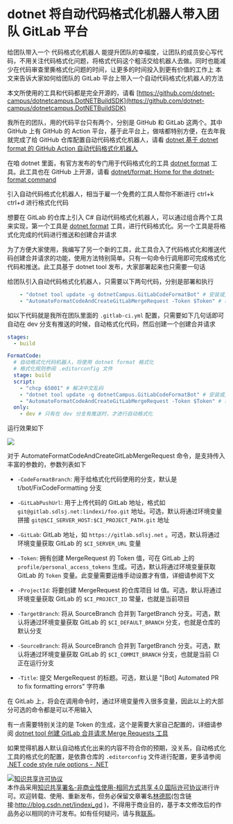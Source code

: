 
# dotnet 将自动代码格式化机器人带入团队 GitLab 平台

给团队带入一个 代码格式化机器人 能提升团队的幸福度，让团队的成员安心写代码，不用关注代码格式化问题，将格式代码这个粗活交给机器人去做。同时也能减少在代码审查里撕格式化问题的时间，让更多的时间投入到更有价值的工作上
本文来告诉大家如何给团队的 GitLab 平台上带入一个自动代码格式化机器人的方法

<!--more-->


<!-- CreateTime:2021/11/30 20:36:29 -->

<!-- 发布 -->

本文所使用的工具和代码都是完全开源的，请看 [https://github.com/dotnet-campus/dotnetcampus.DotNETBuildSDK](https://github.com/dotnet-campus/dotnetcampus.DotNETBuildSDK)

我所在的团队，用的代码平台只有两个，分别是 GitHub 和 GitLab 这两个。其中 GitHub 上有 GitHub 的 Action 平台，基于此平台上，做啥都特别方便，在去年我就完成了给 GitHub 仓库配置自动代码格式化机器人，请看 [dotnet 基于 dotnet format 的 GitHub Action 自动代码格式化机器人](https://blog.lindexi.com/post/dotnet-%E5%9F%BA%E4%BA%8E-dotnet-format-%E7%9A%84-GitHub-Action-%E8%87%AA%E5%8A%A8%E4%BB%A3%E7%A0%81%E6%A0%BC%E5%BC%8F%E5%8C%96%E6%9C%BA%E5%99%A8%E4%BA%BA.html )

在咱 dotnet 里面，有官方发布的专门用于代码格式化的工具 [dotnet format](https://github.com/dotnet/format ) 工具。此工具也在 GitHub 上开源，请看 [dotnet/format: Home for the dotnet-format command](https://github.com/dotnet/format )

引入自动代码格式化机器人，相当于雇一个免费的工具人帮你不断进行 ctrl+k ctrl+d 进行格式化代码

想要在 GitLab 的仓库上引入 C# 自动代码格式化机器人，可以通过组合两个工具来实现，第一个工具是 [dotnet format](https://github.com/dotnet/format ) 工具，进行代码格式化。另一个工具是将格式化完成的代码进行推送和创建合并请求

为了方便大家使用，我编写了另一个新的工具，此工具合入了代码格式化和推送代码创建合并请求的功能，使用方法特别简单。只有一句命令行调用即可完成格式化代码和推送。此工具基于 dotnet tool 发布，大家部署起来也只需要一句话

给团队引入自动代码格式化机器人，只需要以下两句代码，分别是部署和执行

```yml
    - "dotnet tool update -g dotnetCampus.GitLabCodeFormatBot" # 安装或更新工具
    - "AutomateFormatCodeAndCreateGitLabMergeRequest -Token $Token" # 格式化代码，推送代码和创建合并请求
```

如以下代码就是我所在团队里面的 `.gitlab-ci.yml` 配置，只需要如下几句话即可自动在 dev 分支有推送的时候，自动格式化代码，然后创建一个创建合并请求

```yml
stages:
  - build

FormatCode:
  # 自动格式化代码机器人，将使用 dotnet format 格式化
  # 格式化规则参阅 .editorconfig 文件
  stage: build
  script:
    - "chcp 65001" # 解决中文乱码
    - "dotnet tool update -g dotnetCampus.GitLabCodeFormatBot" # 安装或更新工具
    - "AutomateFormatCodeAndCreateGitLabMergeRequest -Token $Token" # 格式化代码，推送代码和创建合并请求
  only:
    - dev # 只有在 dev 分支有推送时，才进行自动格式化
```

运行效果如下

<!-- ![](image/dotnet 将自动代码格式化机器人带入团队 GitLab 平台/dotnet 将自动代码格式化机器人带入团队 GitLab 平台0.png) -->

![](http://cdn.lindexi.site/lindexi%2F20211130205183790.jpg)

对于 AutomateFormatCodeAndCreateGitLabMergeRequest 命令，是支持传入丰富的参数的，参数列表如下

- `-CodeFormatBranch`: 用于给格式化代码使用的分支，默认是 t/bot/FixCodeFormatting 分支
- `-GitLabPushUrl`: 用于上传代码的 GitLab 地址，格式如 `git@gitlab.sdlsj.net:lindexi/foo.git` 地址。可选，默认将通过环境变量拼接 `git@$CI_SERVER_HOST:$CI_PROJECT_PATH.git` 地址

- `-GitLab`: GitLab 地址，如 `https://gitlab.sdlsj.net` 。可选，默认将通过环境变量获取 GitLab 的 `$CI_SERVER_URL` 变量
- `-Token`: 拥有创建 MergeRequest 的 Token 值，可在 GitLab 上的 `profile/personal_access_tokens` 生成。可选，默认将通过环境变量获取 GitLab 的 `Token` 变量。此变量需要运维手动设置才有值，详细请参阅下文
- `-ProjectId`: 将要创建 MergeRequest 的仓库项目 Id 值。可选，默认将通过环境变量获取 GitLab 的 `$CI_PROJECT_ID` 常量，也就是当前项目
- `-TargetBranch`: 将从 SourceBranch 合并到 TargetBranch 分支。可选，默认将通过环境变量获取 GitLab 的 `$CI_DEFAULT_BRANCH` 分支，也就是仓库的默认分支
- `-SourceBranch`: 将从 SourceBranch 合并到 TargetBranch 分支。可选，默认将通过环境变量获取 GitLab 的 `$CI_COMMIT_BRANCH` 分支，也就是当前 CI 正在运行分支
- `-Title`: 提交 MergeRequest 的标题。可选，默认是 "[Bot] Automated PR to fix formatting errors" 字符串

在 GitLab 上，将会在调用命令时，通过环境变量传入很多变量，因此以上的大部分可选的命令都是可以不用输入

有一点需要特别关注的是 Token 的生成，这个是需要大家自己配置的，详细请参阅 [dotnet tool 创建 GitLab 合并请求 Merge Requests 工具](https://blog.lindexi.com/post/dotnet-tool-%E5%88%9B%E5%BB%BA-GitLab-%E5%90%88%E5%B9%B6%E8%AF%B7%E6%B1%82-Merge-Requests-%E5%B7%A5%E5%85%B7.html )

如果觉得机器人默认自动格式化出来的内容不符合你的预期，没关系，自动格式化工具的格式化的配置，是依靠仓库的 `.editorconfig` 文件进行配置，更多请参阅 [.NET code style rule options - .NET](https://docs.microsoft.com/en-us/dotnet/fundamentals/code-analysis/code-style-rule-options?WT.mc_id=WD-MVP-5003260 )





<a rel="license" href="http://creativecommons.org/licenses/by-nc-sa/4.0/"><img alt="知识共享许可协议" style="border-width:0" src="https://licensebuttons.net/l/by-nc-sa/4.0/88x31.png" /></a><br />本作品采用<a rel="license" href="http://creativecommons.org/licenses/by-nc-sa/4.0/">知识共享署名-非商业性使用-相同方式共享 4.0 国际许可协议</a>进行许可。欢迎转载、使用、重新发布，但务必保留文章署名[林德熙](http://blog.csdn.net/lindexi_gd)(包含链接:http://blog.csdn.net/lindexi_gd )，不得用于商业目的，基于本文修改后的作品务必以相同的许可发布。如有任何疑问，请与我[联系](mailto:lindexi_gd@163.com)。